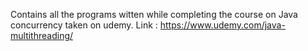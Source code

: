 Contains all the programs witten while completing the course on Java concurrency taken on udemy.
Link : https://www.udemy.com/java-multithreading/
